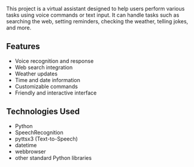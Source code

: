 This project is a virtual assistant designed to help users perform various tasks using voice commands or text input. It can handle tasks such as searching the web, setting reminders, checking the weather, telling jokes, and more.

## Features

- Voice recognition and response
- Web search integration
- Weather updates
- Time and date information
- Customizable commands
- Friendly and interactive interface

## Technologies Used

- Python
- SpeechRecognition
- pyttsx3 (Text-to-Speech)
- datetime
- webbrowser
- other standard Python libraries
